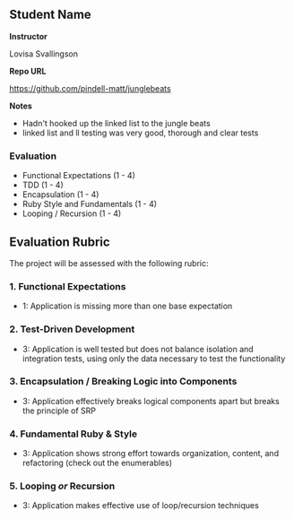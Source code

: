 ## Student Name

**Instructor**

Lovisa Svallingson

**Repo URL**

https://github.com/pindell-matt/junglebeats

**Notes**

- Hadn't hooked up the linked list to the jungle beats
- linked list and ll testing was very good, thorough and clear tests

### Evaluation

* Functional Expectations (1 - 4)
* TDD (1 - 4)
* Encapsulation (1 - 4)
* Ruby Style and Fundamentals (1 - 4)
* Looping / Recursion (1 - 4)

## Evaluation Rubric

The project will be assessed with the following rubric:

### 1. Functional Expectations

* 1: Application is missing more than one base expectation

### 2. Test-Driven Development

* 3: Application is well tested but does not balance isolation and integration tests, using only the data necessary to test the functionality

### 3. Encapsulation / Breaking Logic into Components

* 3: Application effectively breaks logical components apart but breaks the principle of SRP

### 4. Fundamental Ruby & Style

* 3:  Application shows strong effort towards organization, content, and refactoring (check out the enumerables)

### 5. Looping *or* Recursion

* 3: Application makes effective use of loop/recursion techniques
